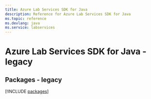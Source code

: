 ```yaml
---
title: Azure Lab Services SDK for Java
description: Reference for Azure Lab Services SDK for Java
ms.topic: reference
ms.devlang: java
ms.service: labservices
---
```

# Azure Lab Services SDK for Java - legacy
## Packages - legacy
[!INCLUDE [packages](lab-services-index.md)]

